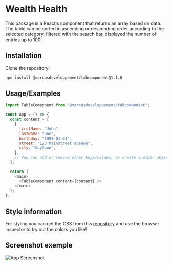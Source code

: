 # Wealth Health

This package is a Reactjs component that returns an array based on data.
The table can be sorted in ascending or descending order according to the selected category, filtered with the search bar, displayed the number of entries up to 100.

## Installation

Clone the repository:

```bash
npm install @marcusdeveloppement/tabcomponent@1.1.0

```

## Usage/Examples

```javascript
import TableComponent from "@marcusdeveloppement/tabcomponent";

const App = () => {
  const content = [
    {
      firstName: "John",
      lastName: "Doe",
      birthday: "1990-01-01",
      street: "123 Mainstreet avenue",
      city: "Anytown",
    },
    // You can add or remove other keys/values, or create another object
  ];

  return (
    <main>
      <TableComponent content={content} />
    </main>
  );
};
```

## Style information

For styling you can get the CSS from this [repository](https://github.com/MarcusDeveloppement/tabcomponent) and use the browser inspector to try out the colors you like!

## Screenshot exemple

![App Screenshot](https://i.imgur.com/2HsSLg5.png)

